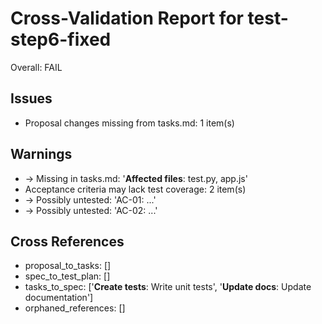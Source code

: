 # Cross-Validation Report for test-step6-fixed

Overall: FAIL


## Issues

- Proposal changes missing from tasks.md: 1 item(s)

## Warnings

-   → Missing in tasks.md: '**Affected files**: test.py, app.js'
- Acceptance criteria may lack test coverage: 2 item(s)
-   → Possibly untested: 'AC-01: ...'
-   → Possibly untested: 'AC-02: ...'

## Cross References

- proposal_to_tasks: []
- spec_to_test_plan: []
- tasks_to_spec: ['**Create tests**: Write unit tests', '**Update docs**: Update documentation']
- orphaned_references: []
